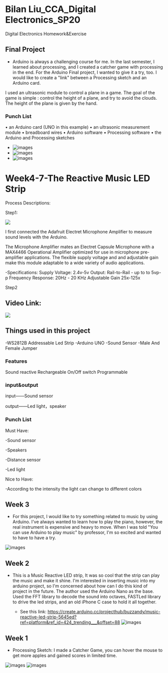 # Bilan Liu_CCA_Digital Electronics_SP20
Digital Electronics Homework&Exercise

## Final Project
- Arduino is always a challenging course for me. In the last semester, I learned about processing, and I created a catcher game with processing in the end. For the Arduino Final project, I wanted to give it a try, too. I would like to create a "link" between a Processing sketch and an Arduino card.

I used an ultrasonic module to control a plane in a game. The goal of the game is simple : control the height of a plane, and try to avoid the clouds. The height of the plane is given by the hand.

  
  ### Punch List
• an Arduino card (UNO in this example)
• an ultrasonic measurement module
• breadboard wires
• Arduino software 
• Processing software 
• the Arduino and Processing sketches 

- ![images](Images/process2.jpg)
- ![images](Images/windowcatch.png)
- ![images](Images/process.png)

  
# Week4-7-The Reactive Music LED Strip

Process Descriptions:

Step1:

<p align="center">
</p >
<img src = "./Images/TouchSensor.gif">

I first connected the Adafruit Electret Microphone Amplifier to measure sound levels with the Arduino.

The Microphone Amplifier mates an Electret Capsule Microphone with a MAX4466 Operational Amplifier optimized for use in microphone pre-amplifier applications.  The flexible supply voltage and and adjustable gain make this module adaptable to a wide variety of audio applications.

-Specifications:
Supply Voltage: 2.4v-5v
Output: Rail-to-Rail - up to to 5vp-p
Frequency Response: 20Hz - 20 KHz
Adjustable Gain 25x-125x

Step2



## Video Link: 
<p align="center">
</p >
<img src = "./Images/led.gif">


## Things used in this project

-WS2812B Addressable Led Strip
-Arduino UNO 
-Sound Sensor
-Male And Female Jumper


### Features

Sound reactive
Rechargeable
On/Off switch
Programmable


### input&output

input——Sound sensor

output——Led light，speaker

### Punch List

Must Have: 

-Sound sensor

-Speakers

-Distance sensor

-Led light

Nice to Have:

-According to the intensity the light can change to different colors



## Week 3
- For this project, I would like to try something related to music by using Arduino. I've always wanted to learn how to play the piano, however, the real instrument is expensive and heavy to move. When I was told "You can use Arduino to play music" by professor, I'm so excited and wanted to have to have a try.

![images](Images/Week3ArduinoProjectDesignConcept.jpg)

## Week 2
- This is a Music Reactive LED strip, It was so cool that the strip can play the music and make it shine.
I'm interested in inserting music into my arduino project, so I'm concerned about how can I do this kind of project in the future.
The author used the Arduino Nano as the base. Used the FFT library to decode the sound into octaves, FASTLed library to drive the led strips, and an old iPhone C case to hold it all together.

  - See this link: https://create.arduino.cc/projecthub/buzzandy/music-reactive-led-strip-5645ed?ref=platform&ref_id=424_trending___&offset=88
![images](Images/MusicReactiveLEDStrip.jpg)


## Week 1
- Processing Sketch: I made a Catcher Game, you can hover the mouse to get more apples and gained scores in limited time.

![images](Images/FirstPage.png)
![images](Images/GamePage.png)
